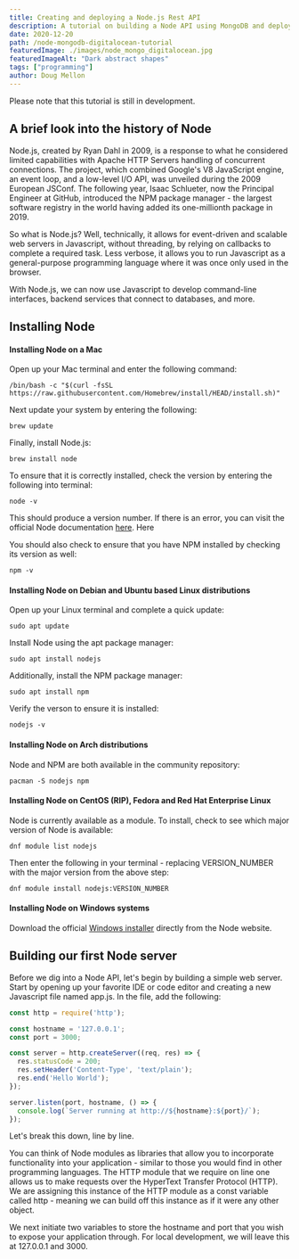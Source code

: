 ```yaml
---
title: Creating and deploying a Node.js Rest API
description: A tutorial on building a Node API using MongoDB and deploying to DigitalOcean.
date: 2020-12-20
path: /node-mongodb-digitalocean-tutorial
featuredImage: ./images/node_mongo_digitalocean.jpg
featuredImageAlt: "Dark abstract shapes"
tags: ["programming"]
author: Doug Mellon
---
```

Please note that this tutorial is still in development.
## A brief look into the history of Node
Node.js, created by Ryan Dahl in 2009, is a response to what he considered limited capabilities with Apache HTTP Servers handling of concurrent connections. The project, which combined Google's V8 JavaScript engine, an event loop, and a low-level I/O API, was unveiled during the 2009 European JSConf. The following year, Isaac Schlueter, now the Principal Engineer at GitHub, introduced the NPM package manager - the largest software registry in the world having added its one-millionth package in 2019.

So what is Node.js? Well, technically, it allows for event-driven and scalable web servers in Javascript, without threading, by relying on callbacks to complete a required task. Less verbose, it allows you to run Javascript as a general-purpose programming language where it was once only used in the browser.

With Node.js, we can now use Javascript to develop command-line interfaces, backend services that connect to databases, and more.
## Installing Node
#### Installing Node on a Mac
Open up your Mac terminal and enter the following command:
```console
/bin/bash -c "$(curl -fsSL https://raw.githubusercontent.com/Homebrew/install/HEAD/install.sh)"
```

Next update your system by entering the following:
```console
brew update
```

Finally, install Node.js:
```console
brew install node
```
To ensure that it is correctly installed, check the version by entering the following into terminal:
```console
node -v
```
This should produce a version number. If there is an error, you can visit the official Node documentation [here](https://nodejs.org/en/docs/). Here

You should also check to ensure that you have NPM installed by checking its version as well:
```console
npm -v
```

#### Installing Node on Debian and Ubuntu based Linux distributions
Open up your Linux terminal and complete a quick update:
```console
sudo apt update
```
Install Node using the apt package manager:
```console
sudo apt install nodejs
```
Additionally, install the NPM package manager:
```console
sudo apt install npm
```
Verify the verson to ensure it is installed:
```console
nodejs -v
```
#### Installing Node on Arch distributions
Node and NPM are both available in the community repository:
```console
pacman -S nodejs npm
```

#### Installing Node on CentOS (RIP), Fedora and Red Hat Enterprise Linux
Node is currently available as a module. To install, check to see which major version of Node is available:
```console
dnf module list nodejs
```
Then enter the following in your terminal - replacing VERSION_NUMBER with the major version from the above step:
```console
dnf module install nodejs:VERSION_NUMBER
```

#### Installing Node on Windows systems
Download the official [Windows installer](https://nodejs.org/en/#home-downloadhead) directly from the Node website.

## Building our first Node server
Before we dig into a Node API, let's begin by building a simple web server. Start by opening up your favorite IDE or code editor and creating a new Javascript file named app.js. In the file, add the following:
```javascript
const http = require('http');

const hostname = '127.0.0.1';
const port = 3000;

const server = http.createServer((req, res) => {
  res.statusCode = 200;
  res.setHeader('Content-Type', 'text/plain');
  res.end('Hello World');
});

server.listen(port, hostname, () => {
  console.log(`Server running at http://${hostname}:${port}/`);
});
```
Let's break this down, line by line.

You can think of Node modules as libraries that allow you to incorporate functionality into your application - similar to those you would find in other programming languages. The HTTP module that we require on line one allows us to make requests over the HyperText Transfer Protocol (HTTP). We are assigning this instance of the HTTP module as a const variable called http - meaning we can build off this instance as if it were any other object.

We next initiate two variables to store the hostname and port that you wish to expose your application through. For local development, we will leave this at 127.0.0.1 and 3000.